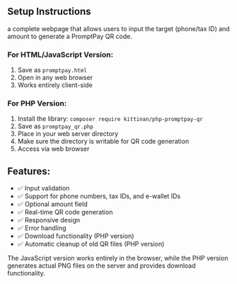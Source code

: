 ## Setup Instructions

a complete webpage that allows users to input the target (phone/tax ID) and amount to generate a PromptPay QR code. 

### For HTML/JavaScript Version:
1. Save as `promptpay.html`
2. Open in any web browser
3. Works entirely client-side

### For PHP Version:
1. Install the library: `composer require kittinan/php-promptpay-qr`
2. Save as `promptpay_qr.php`
3. Place in your web server directory
4. Make sure the directory is writable for QR code generation
5. Access via web browser

## Features:
- ✅ Input validation
- ✅ Support for phone numbers, tax IDs, and e-wallet IDs
- ✅ Optional amount field
- ✅ Real-time QR code generation
- ✅ Responsive design
- ✅ Error handling
- ✅ Download functionality (PHP version)
- ✅ Automatic cleanup of old QR files (PHP version)

The JavaScript version works entirely in the browser, while the PHP version generates actual PNG files on the server and provides download functionality.